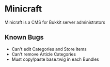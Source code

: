 Minicraft
=========

Minicraft is a CMS for Bukkit server administrators

Known Bugs
----------

* Can't edit Categories and Store items
* Can't remove Article Categories
* Must copy/paste base.twig in each Bundles
